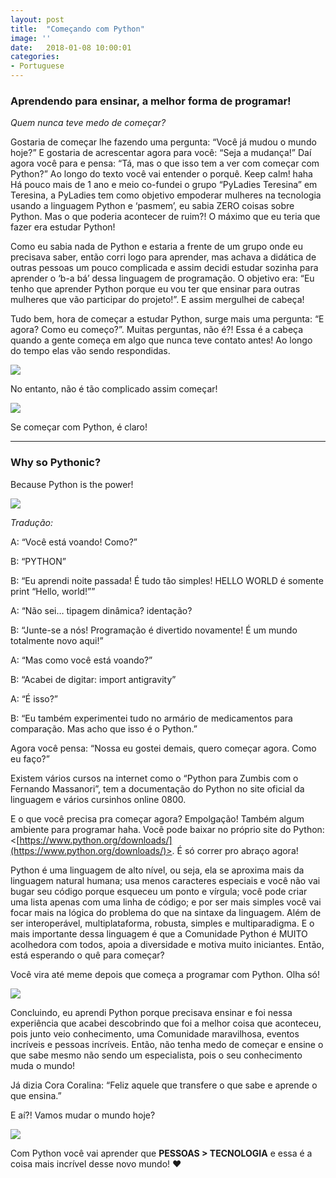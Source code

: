 ```yaml
---
layout: post
title:  "Começando com Python"
image: ''
date:   2018-01-08 10:00:01
categories:
- Portuguese
---
```


### Aprendendo para ensinar, a melhor forma de programar!

_Quem nunca teve medo de começar?_

Gostaria de começar lhe fazendo uma pergunta: “Você já mudou o mundo hoje?”
E gostaria de acrescentar agora para você: “Seja a mudança!”
Daí agora você para e pensa: “Tá, mas o que isso tem a ver com começar com Python?”
Ao longo do texto você vai entender o porquê. Keep calm! haha
Há pouco mais de 1 ano e meio co-fundei o grupo “PyLadies Teresina” em Teresina, a PyLadies tem como objetivo empoderar mulheres na tecnologia usando a linguagem Python e ‘pasmem’, eu sabia ZERO coisas sobre Python. Mas o que poderia acontecer de ruim?! O máximo que eu teria que fazer era estudar Python!

Como eu sabia nada de Python e estaria a frente de um grupo onde eu precisava saber, então corri logo para aprender, mas achava a didática de outras pessoas um pouco complicada e assim decidi estudar sozinha para aprender o ‘b-a bá’ dessa linguagem de programação. O objetivo era: “Eu tenho que aprender Python porque eu vou ter que ensinar para outras mulheres que vão participar do projeto!”. E assim mergulhei de cabeça!

Tudo bem, hora de começar a estudar Python, surge mais uma pergunta: “E agora? Como eu começo?”. Muitas perguntas, não é?! Essa é a cabeça quando a gente começa em algo que nunca teve contato antes! Ao longo do tempo elas vão sendo respondidas.

![](https://cdn-images-1.medium.com/max/800/0*LgBWFKaetbe1_nrM.)

No entanto, não é tão complicado assim começar!

![](https://cdn-images-1.medium.com/max/800/1*SV1i90_J38mBvFOpmgeiVw.jpeg)

Se começar com Python, é claro!

----------

### **Why so Pythonic?**

Because Python is the power!

![](https://cdn-images-1.medium.com/max/800/0*aWl5wS-ZgNoRNLHt.)

_Tradução:_

A: “Você está voando! Como?”

B: “PYTHON”

B: “Eu aprendi noite passada! É tudo tão simples! HELLO WORLD é somente print “Hello, world!””

A: “Não sei… tipagem dinâmica? identação?

B: “Junte-se a nós! Programação é divertido novamente! É um mundo totalmente novo aqui!”

A: “Mas como você está voando?”

B: “Acabei de digitar: import antigravity”

A: “É isso?”

B: “Eu também experimentei tudo no armário de medicamentos para comparação. Mas acho que isso é o Python.”

Agora você pensa: “Nossa eu gostei demais, quero começar agora. Como eu faço?”

Existem vários cursos na internet como o “Python para Zumbis com o Fernando Massanori”, tem a documentação do Python no site oficial da linguagem e vários cursinhos online 0800.

E o que você precisa pra começar agora? Empolgação! Também algum ambiente para programar haha. Você pode baixar no próprio site do Python: <[https://www.python.org/downloads/](https://www.python.org/downloads/)>. É só correr pro abraço agora!

Python é uma linguagem de alto nível, ou seja, ela se aproxima mais da linguagem natural humana; usa menos caracteres especiais e você não vai bugar seu código porque esqueceu um ponto e vírgula; você pode criar uma lista apenas com uma linha de código; e por ser mais simples você vai focar mais na lógica do problema do que na sintaxe da linguagem. Além de ser interoperável, multiplataforma, robusta, simples e multiparadigma. E o mais importante dessa linguagem é que a Comunidade Python é MUITO acolhedora com todos, apoia a diversidade e motiva muito iniciantes. Então, está esperando o quê para começar?

Você vira até meme depois que começa a programar com Python. Olha só!

![](https://cdn-images-1.medium.com/max/800/0*AAgC61rW37zQcWhH.)

Concluindo, eu aprendi Python porque precisava ensinar e foi nessa experiência que acabei descobrindo que foi a melhor coisa que aconteceu, pois junto veio conhecimento, uma Comunidade maravilhosa, eventos incríveis e pessoas incríveis. Então, não tenha medo de começar e ensine o que sabe mesmo não sendo um especialista, pois o seu conhecimento muda o mundo!

Já dizia Cora Coralina: “Feliz aquele que transfere o que sabe e aprende o que ensina.”

E aí?! Vamos mudar o mundo hoje?

![](https://cdn-images-1.medium.com/max/800/0*xcFVRreYlF_VUT1r.)

Com Python você vai aprender que  **PESSOAS > TECNOLOGIA**  e essa é a coisa mais incrível desse novo mundo! ❤
